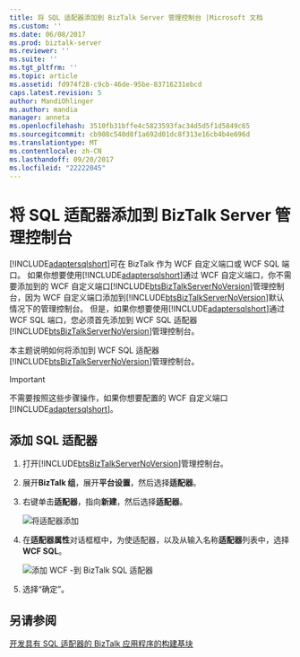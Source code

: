 ```yaml
---
title: 将 SQL 适配器添加到 BizTalk Server 管理控制台 |Microsoft 文档
ms.custom: ''
ms.date: 06/08/2017
ms.prod: biztalk-server
ms.reviewer: ''
ms.suite: ''
ms.tgt_pltfrm: ''
ms.topic: article
ms.assetid: fd974f28-c9cb-46de-95be-83716231ebcd
caps.latest.revision: 5
author: MandiOhlinger
ms.author: mandia
manager: anneta
ms.openlocfilehash: 3510fb31bffe4c5823593fac34d5d5f1d5849c65
ms.sourcegitcommit: cb908c540d8f1a692d01dc8f313e16cb4b4e696d
ms.translationtype: MT
ms.contentlocale: zh-CN
ms.lasthandoff: 09/20/2017
ms.locfileid: "22222045"
---
```

# <a name="adding-the-sql-adapter-to-biztalk-server-administration-console"></a>将 SQL 适配器添加到 BizTalk Server 管理控制台
[!INCLUDE[adaptersqlshort](../../includes/adaptersqlshort-md.md)]可在 BizTalk 作为 WCF 自定义端口或 WCF SQL 端口。 如果你想要使用[!INCLUDE[adaptersqlshort](../../includes/adaptersqlshort-md.md)]通过 WCF 自定义端口，你不需要添加到的 WCF 自定义端口[!INCLUDE[btsBizTalkServerNoVersion](../../includes/btsbiztalkservernoversion-md.md)]管理控制台，因为 WCF 自定义端口添加到[!INCLUDE[btsBizTalkServerNoVersion](../../includes/btsbiztalkservernoversion-md.md)]默认情况下的管理控制台。 但是，如果你想要使用[!INCLUDE[adaptersqlshort](../../includes/adaptersqlshort-md.md)]通过 WCF SQL 端口，您必须首先添加到 WCF SQL 适配器[!INCLUDE[btsBizTalkServerNoVersion](../../includes/btsbiztalkservernoversion-md.md)]管理控制台。  
  
 本主题说明如何将添加到 WCF SQL 适配器[!INCLUDE[btsBizTalkServerNoVersion](../../includes/btsbiztalkservernoversion-md.md)]管理控制台。  
  
> [!IMPORTANT]
>  不需要按照这些步骤操作，如果你想要配置的 WCF 自定义端口[!INCLUDE[adaptersqlshort](../../includes/adaptersqlshort-md.md)]。  
  
## <a name="add-the-sql-adapter"></a>添加 SQL 适配器  
  
1.  打开[!INCLUDE[btsBizTalkServerNoVersion](../../includes/btsbiztalkservernoversion-md.md)]管理控制台。  
  
2.  展开**BizTalk 组**，展开**平台设置**，然后选择**适配器**。  
  
3.  右键单击**适配器**，指向**新建**，然后选择**适配器**。  
  
     ![将适配器添加](../../adapters-and-accelerators/media/c9610d42-8465-4099-b403-87df6dcd0d99.gif "c9610d42-8465-4099-b403-87df6dcd0d99")  
  
4.  在**适配器属性**对话框框中，为使适配器，以及从输入名称**适配器**列表中，选择**WCF SQL**。  
  
     ![添加 WCF &#45;到 BizTalk SQL 适配器](../../adapters-and-accelerators/adapter-sql/media/4c6e2650-5d3a-4de8-a60a-a136d93a6fcf.gif "4c6e2650-5d3a-4de8-a60a-a136d93a6fcf")  
  
5.  选择“确定”。  
  
## <a name="see-also"></a>另请参阅  
 [开发具有 SQL 适配器的 BizTalk 应用程序的构建基块](../../adapters-and-accelerators/adapter-sql/building-blocks-to-develop-biztalk-applications-with-the-sql-adapter.md)